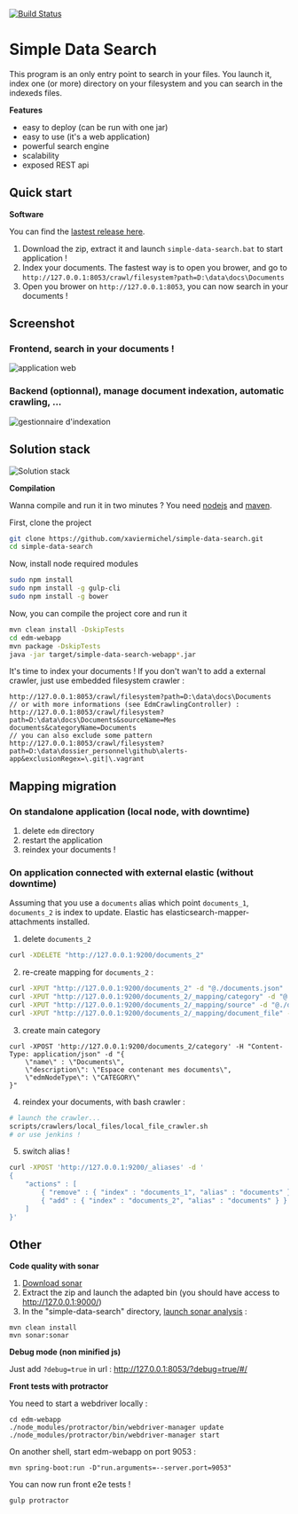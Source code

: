 [![Build Status](https://travis-ci.org/xaviermichel/simple-data-search.png?branch=master)](https://travis-ci.org/xaviermichel/simple-data-search)


Simple Data Search
==================

This program is an only entry point to search in your files.
You launch it, index one (or more) directory on your filesystem and you can search in the indexeds files.

**Features**

- easy to deploy (can be run with one jar)
- easy to use (it's a web application)
- powerful search engine
- scalability
- exposed REST api


Quick start
-----------

**Software**

You can find the [lastest release here](https://github.com/xaviermichel/simple-data-search/releases).

1. Download the zip, extract it and launch `simple-data-search.bat` to start application !
2. Index your documents. The fastest way is to open you brower, and go to `http://127.0.0.1:8053/crawl/filesystem?path=D:\data\docs\Documents`
3. Open you brower on `http://127.0.0.1:8053`, you can now search in your documents !


Screenshot
----------

### Frontend, search in your documents !

![application web](https://raw.githubusercontent.com/xaviermichel/simple-data-search/master/screenshots/edm_webapp.png)

### Backend (optionnal), manage document indexation, automatic crawling, ...

![gestionnaire d'indexation](https://raw.githubusercontent.com/xaviermichel/simple-data-search/master/screenshots/edm_jenkins.png)


Solution stack
--------------

![Solution stack](https://docs.google.com/drawings/d/1TRDdSgP6r0zwp2dezgcPhncy-NdKfb9r6bKF52U0QUE/pub?w=939&amp;h=643)

**Compilation**

Wanna compile and run it in two minutes ? You need [nodejs](http://nodejs.org/) and [maven](http://maven.apache.org/download.cgi).

First, clone the project
```bash
git clone https://github.com/xaviermichel/simple-data-search.git
cd simple-data-search
```

Now, install node required modules
```bash
sudo npm install
sudo npm install -g gulp-cli
sudo npm install -g bower
```

Now, you can compile the project core and run it
```bash
mvn clean install -DskipTests
cd edm-webapp
mvn package -DskipTests
java -jar target/simple-data-search-webapp*.jar
```

It's time to index your documents ! If you don't wan't to add a external crawler, just use embedded filesystem crawler :
```
http://127.0.0.1:8053/crawl/filesystem?path=D:\data\docs\Documents
// or with more informations (see EdmCrawlingController) :
http://127.0.0.1:8053/crawl/filesystem?path=D:\data\docs\Documents&sourceName=Mes documents&categoryName=Documents
// you can also exclude some pattern
http://127.0.0.1:8053/crawl/filesystem?path=D:\data\dossier_personnel\github\alerts-app&exclusionRegex=\.git|\.vagrant
```


Mapping migration
-----------------

### On standalone application (local node, with downtime)
1. delete `edm` directory
2. restart the application
3. reindex your documents !

### On application connected with external elastic (without downtime)

Assuming that you use a `documents` alias which point `documents_1`, `documents_2` is index to update. Elastic has elasticsearch-mapper-attachments installed.

1. delete `documents_2`
```bash
curl -XDELETE "http://127.0.0.1:9200/documents_2"
```
2. re-create mapping for `documents_2` :
```bash
curl -XPUT "http://127.0.0.1:9200/documents_2" -d "@./documents.json"
curl -XPUT "http://127.0.0.1:9200/documents_2/_mapping/category" -d "@./documents/category.json"
curl -XPUT "http://127.0.0.1:9200/documents_2/_mapping/source" -d "@./documents/source.json"
curl -XPUT "http://127.0.0.1:9200/documents_2/_mapping/document_file" -d "@./documents/document_file.json"
```
3. create main category
```
curl -XPOST 'http://127.0.0.1:9200/documents_2/category' -H "Content-Type: application/json" -d "{
    \"name\" : \"Documents\",
    \"description\": \"Espace contenant mes documents\",
    \"edmNodeType\": \"CATEGORY\"
}"
```
4. reindex your documents, with bash crawler :
```bash
# launch the crawler...
scripts/crawlers/local_files/local_file_crawler.sh
# or use jenkins !
```
5. switch alias !
```bash
curl -XPOST 'http://127.0.0.1:9200/_aliases' -d '
{
    "actions" : [
        { "remove" : { "index" : "documents_1", "alias" : "documents" } },
        { "add" : { "index" : "documents_2", "alias" : "documents" } }
    ]
}'
```

Other
-----

**Code quality with sonar**

1. [Download sonar](http://www.sonarqube.org/downloads/)
2. Extract the zip and launch the adapted bin (you should have access to http://127.0.0.1:9000/)
3. In the "simple-data-search" directory, [launch sonar analysis](http://docs.codehaus.org/display/SONAR/Analyzing+with+Maven) :

```code:bash
mvn clean install
mvn sonar:sonar
```

**Debug mode (non minified js)**

Just add `?debug=true` in url : http://127.0.0.1:8053/?debug=true/#/


**Front tests with protractor**

You need to start a webdriver locally :
```code:bash
cd edm-webapp
./node_modules/protractor/bin/webdriver-manager update
./node_modules/protractor/bin/webdriver-manager start
```

On another shell, start edm-webapp on port 9053 :
```code:bash
mvn spring-boot:run -D"run.arguments=--server.port=9053"
```

You can now run front e2e tests !
```code:bash
gulp protractor
```


